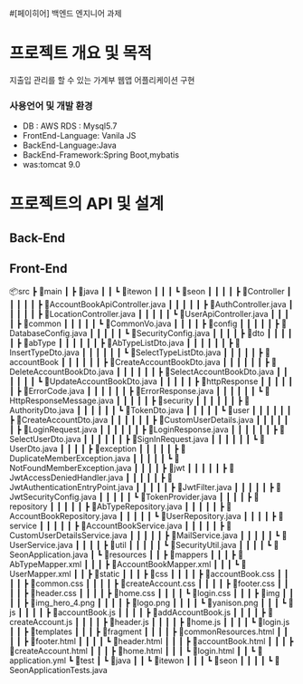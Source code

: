 #[페이히어] 백엔드 엔지니어 과제

# 프로젝트 개요 및 목적
지출입 관리를 할 수 있는 가계부 웹앱 어플리케이션 구현

### 사용언어 및 개발 환경<br>
- DB : AWS RDS : Mysql5.7<br>
- FrontEnd-Language: Vanila JS<br>
- BackEnd-Language:Java<br>
- BackEnd-Framework:Spring Boot,mybatis<br>
- was:tomcat 9.0<br>



# 프로젝트의 API 및 설계

## Back-End


## Front-End

📦src
 ┣ 📂main
 ┃ ┣ 📂java
 ┃ ┃ ┗ 📂itewon
 ┃ ┃ ┃ ┗ 📂seon
 ┃ ┃ ┃ ┃ ┣ 📂Controller
 ┃ ┃ ┃ ┃ ┃ ┣ 📜AccountBookApiController.java
 ┃ ┃ ┃ ┃ ┃ ┣ 📜AuthController.java
 ┃ ┃ ┃ ┃ ┃ ┣ 📜LocationController.java
 ┃ ┃ ┃ ┃ ┃ ┗ 📜UserApiController.java
 ┃ ┃ ┃ ┃ ┣ 📂common
 ┃ ┃ ┃ ┃ ┃ ┗ 📜CommonVo.java
 ┃ ┃ ┃ ┃ ┣ 📂config
 ┃ ┃ ┃ ┃ ┃ ┣ 📜DatabaseConfig.java
 ┃ ┃ ┃ ┃ ┃ ┗ 📜SecurityConfig.java
 ┃ ┃ ┃ ┃ ┣ 📂dto
 ┃ ┃ ┃ ┃ ┃ ┣ 📂abType
 ┃ ┃ ┃ ┃ ┃ ┃ ┣ 📜AbTypeListDto.java
 ┃ ┃ ┃ ┃ ┃ ┃ ┣ 📜InsertTypeDto.java
 ┃ ┃ ┃ ┃ ┃ ┃ ┗ 📜SelectTypeListDto.java
 ┃ ┃ ┃ ┃ ┃ ┣ 📂accountBook
 ┃ ┃ ┃ ┃ ┃ ┃ ┣ 📜CreateAccountBookDto.java
 ┃ ┃ ┃ ┃ ┃ ┃ ┣ 📜DeleteAccountBookDto.java
 ┃ ┃ ┃ ┃ ┃ ┃ ┣ 📜SelectAccountBookDto.java
 ┃ ┃ ┃ ┃ ┃ ┃ ┗ 📜UpdateAccountBookDto.java
 ┃ ┃ ┃ ┃ ┃ ┣ 📂httpResponse
 ┃ ┃ ┃ ┃ ┃ ┃ ┣ 📜ErrorCode.java
 ┃ ┃ ┃ ┃ ┃ ┃ ┣ 📜ErrorResponse.java
 ┃ ┃ ┃ ┃ ┃ ┃ ┗ 📜HttpResponseMessage.java
 ┃ ┃ ┃ ┃ ┃ ┣ 📂security
 ┃ ┃ ┃ ┃ ┃ ┃ ┣ 📜AuthorityDto.java
 ┃ ┃ ┃ ┃ ┃ ┃ ┗ 📜TokenDto.java
 ┃ ┃ ┃ ┃ ┃ ┗ 📂user
 ┃ ┃ ┃ ┃ ┃ ┃ ┣ 📜CreateAccountDto.java
 ┃ ┃ ┃ ┃ ┃ ┃ ┣ 📜CustomUserDetails.java
 ┃ ┃ ┃ ┃ ┃ ┃ ┣ 📜LoginRequest.java
 ┃ ┃ ┃ ┃ ┃ ┃ ┣ 📜LoginResponse.java
 ┃ ┃ ┃ ┃ ┃ ┃ ┣ 📜SelectUserDto.java
 ┃ ┃ ┃ ┃ ┃ ┃ ┣ 📜SignInRequest.java
 ┃ ┃ ┃ ┃ ┃ ┃ ┗ 📜UserDto.java
 ┃ ┃ ┃ ┃ ┣ 📂exception
 ┃ ┃ ┃ ┃ ┃ ┣ 📜DuplicateMemberException.java
 ┃ ┃ ┃ ┃ ┃ ┗ 📜NotFoundMemberException.java
 ┃ ┃ ┃ ┃ ┣ 📂jwt
 ┃ ┃ ┃ ┃ ┃ ┣ 📜JwtAccessDeniedHandler.java
 ┃ ┃ ┃ ┃ ┃ ┣ 📜JwtAuthenticationEntryPoint.java
 ┃ ┃ ┃ ┃ ┃ ┣ 📜JwtFilter.java
 ┃ ┃ ┃ ┃ ┃ ┣ 📜JwtSecurityConfig.java
 ┃ ┃ ┃ ┃ ┃ ┗ 📜TokenProvider.java
 ┃ ┃ ┃ ┃ ┣ 📂repository
 ┃ ┃ ┃ ┃ ┃ ┣ 📜AbTypeRepository.java
 ┃ ┃ ┃ ┃ ┃ ┣ 📜AccountBookRepository.java
 ┃ ┃ ┃ ┃ ┃ ┗ 📜UserRepository.java
 ┃ ┃ ┃ ┃ ┣ 📂service
 ┃ ┃ ┃ ┃ ┃ ┣ 📜AccountBookService.java
 ┃ ┃ ┃ ┃ ┃ ┣ 📜CustomUserDetailsService.java
 ┃ ┃ ┃ ┃ ┃ ┣ 📜MailService.java
 ┃ ┃ ┃ ┃ ┃ ┗ 📜UserService.java
 ┃ ┃ ┃ ┃ ┣ 📂util
 ┃ ┃ ┃ ┃ ┃ ┗ 📜SecurityUtil.java
 ┃ ┃ ┃ ┃ ┗ 📜SeonApplication.java
 ┃ ┗ 📂resources
 ┃ ┃ ┣ 📂mappers
 ┃ ┃ ┃ ┣ 📜AbTypeMapper.xml
 ┃ ┃ ┃ ┣ 📜AccountBookMapper.xml
 ┃ ┃ ┃ ┗ 📜UserMapper.xml
 ┃ ┃ ┣ 📂static
 ┃ ┃ ┃ ┣ 📂css
 ┃ ┃ ┃ ┃ ┣ 📜accountBook.css
 ┃ ┃ ┃ ┃ ┣ 📜common.css
 ┃ ┃ ┃ ┃ ┣ 📜createAccount.css
 ┃ ┃ ┃ ┃ ┣ 📜footer.css
 ┃ ┃ ┃ ┃ ┣ 📜header.css
 ┃ ┃ ┃ ┃ ┣ 📜home.css
 ┃ ┃ ┃ ┃ ┗ 📜login.css
 ┃ ┃ ┃ ┣ 📂img
 ┃ ┃ ┃ ┃ ┣ 📜img_hero_4.png
 ┃ ┃ ┃ ┃ ┣ 📜logo.png
 ┃ ┃ ┃ ┃ ┗ 📜yanison.png
 ┃ ┃ ┃ ┗ 📂js
 ┃ ┃ ┃ ┃ ┣ 📜accountBook.js
 ┃ ┃ ┃ ┃ ┣ 📜addAccountBook.js
 ┃ ┃ ┃ ┃ ┣ 📜createAccount.js
 ┃ ┃ ┃ ┃ ┣ 📜header.js
 ┃ ┃ ┃ ┃ ┣ 📜home.js
 ┃ ┃ ┃ ┃ ┗ 📜login.js
 ┃ ┃ ┣ 📂templates
 ┃ ┃ ┃ ┣ 📂fragment
 ┃ ┃ ┃ ┃ ┣ 📜commonResources.html
 ┃ ┃ ┃ ┃ ┣ 📜footer.html
 ┃ ┃ ┃ ┃ ┗ 📜header.html
 ┃ ┃ ┃ ┣ 📜accountBook.html
 ┃ ┃ ┃ ┣ 📜createAccount.html
 ┃ ┃ ┃ ┣ 📜home.html
 ┃ ┃ ┃ ┗ 📜login.html
 ┃ ┃ ┗ 📜application.yml
 ┗ 📂test
 ┃ ┗ 📂java
 ┃ ┃ ┗ 📂itewon
 ┃ ┃ ┃ ┗ 📂seon
 ┃ ┃ ┃ ┃ ┗ 📜SeonApplicationTests.java
